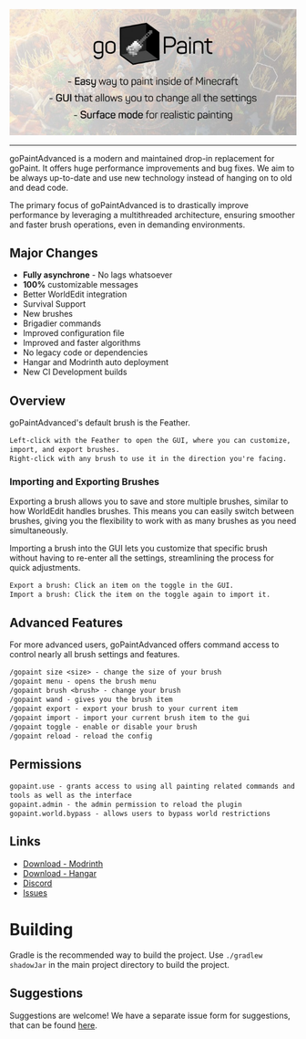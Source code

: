 ![](https://github.com/TheNextLvl-net/goPaintAdvanced/blob/master/images/gopaint-banner.png?raw=true)

---

goPaintAdvanced is a modern and maintained drop-in replacement for goPaint.
It offers huge performance improvements and bug fixes.
We aim to be always up-to-date and use new technology instead of hanging on to old and dead code.

The primary focus of goPaintAdvanced is to drastically improve performance by leveraging a multithreaded architecture,
ensuring smoother and faster brush operations, even in demanding environments.

## Major Changes

- **Fully asynchrone** - No lags whatsoever
- **100%** customizable messages
- Better WorldEdit integration
- Survival Support
- New brushes
- Brigadier commands
- Improved configuration file
- Improved and faster algorithms
- No legacy code or dependencies
- Hangar and Modrinth auto deployment
- New CI Development builds

## Overview

goPaintAdvanced's default brush is the Feather.

    Left-click with the Feather to open the GUI, where you can customize, import, and export brushes.
    Right-click with any brush to use it in the direction you're facing.

### Importing and Exporting Brushes

Exporting a brush allows you to save and store multiple brushes, similar to how WorldEdit handles brushes.
This means you can easily switch between brushes, giving you the flexibility to work with as many brushes as you need simultaneously.

Importing a brush into the GUI lets you customize that specific brush without having to re-enter all the settings, streamlining the process for quick adjustments.

    Export a brush: Click an item on the toggle in the GUI.
    Import a brush: Click the item on the toggle again to import it.

## Advanced Features

For more advanced users, goPaintAdvanced offers command access to control nearly all brush settings and features.

    /gopaint size <size> - change the size of your brush
    /gopaint menu - opens the brush menu
    /gopaint brush <brush> - change your brush
    /gopaint wand - gives you the brush item
    /gopaint export - export your brush to your current item
    /gopaint import - import your current brush item to the gui
    /gopaint toggle - enable or disable your brush
    /gopaint reload - reload the config

## Permissions

    gopaint.use - grants access to using all painting related commands and tools as well as the interface
    gopaint.admin - the admin permission to reload the plugin
    gopaint.world.bypass - allows users to bypass world restrictions

## Links

* [Download - Modrinth](https://modrinth.com/plugin/gopaintadvanced)
* [Download - Hangar](https://hangar.papermc.io/TheNextLvl/goPaintAdvanced)
* [Discord](https://thenextlvl.net/discord)
* [Issues](https://github.com/TheNextLvl-net/goPaintAdvanced/issues)

# Building

Gradle is the recommended way to build the project. Use `./gradlew shadowJar` in the main project directory to build the
project.

## Suggestions

Suggestions are welcome! We have a separate issue form for suggestions, that can be
found [here](https://github.com/TheNextLvl-net/goPaintAdvanced/issues).
